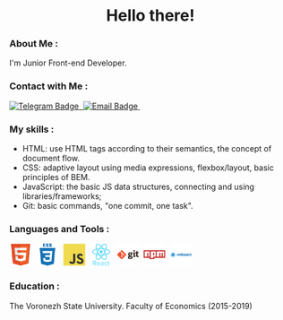

<div id="header" align="center">
  <h1>Hello there!</h1>
</div>


### About Me :
I'm Junior Front-end Developer.
<div id="badges">
  
### Contact with Me :
  <a href="https://t.me/julia_pa" target=_blank>
    <img src="https://www.svgrepo.com/show/299513/telegram.svg" width="30" alt="Telegram Badge"/>&nbsp;
  </a>
   <a href="mailto:palchun97@mail.ru" target=_blank>
    <img src="https://www.svgrepo.com/show/343852/email-marketing-envelope-letter.svg" width="30" alt="Email Badge"/>&nbsp;
  </a>
</div>

### My skills :
- HTML: use HTML tags according to their semantics, the concept of document flow. 
- CSS: adaptive layout using media expressions, flexbox/layout, basic principles of BEM.
- JavaScript: the basic JS data structures, connecting and using libraries/frameworks;
- Git: basic commands, "one commit, one task".

### Languages and Tools :

<div>
<img src="https://github.com/devicons/devicon/blob/master/icons/html5/html5-original.svg" title="HTML5" alt="HTML" width="40" height="40"/>&nbsp;
 <img src="https://github.com/devicons/devicon/blob/master/icons/css3/css3-plain-wordmark.svg"  title="CSS3" alt="CSS" width="40" height="40"/>&nbsp;
  <img src="https://github.com/devicons/devicon/blob/master/icons/javascript/javascript-original.svg" title="JavaScript" alt="JavaScript" width="40" height="40"/>&nbsp;
  <img src="https://github.com/devicons/devicon/blob/master/icons/react/react-original-wordmark.svg" title="React" alt="React" width="40" height="40"/>&nbsp;
  <img src="https://github.com/devicons/devicon/blob/master/icons/git/git-original-wordmark.svg" title="Git" **alt="Git" width="40" height="40"/>&nbsp;
  <img src="https://raw.githubusercontent.com/devicons/devicon/1119b9f84c0290e0f0b38982099a2bd027a48bf1/icons/npm/npm-original-wordmark.svg" title="Npm" **alt="Npm" width="40" height="40"/>&nbsp;     
<img src="https://raw.githubusercontent.com/devicons/devicon/1119b9f84c0290e0f0b38982099a2bd027a48bf1/icons/webpack/webpack-original-wordmark.svg" title="Webpack" **alt="Webpack" width="40" height="40"/>&nbsp;
</div>
</div>

### Education :
<div>
The Voronezh State University. Faculty of Economics (2015-2019) &nbsp;
</div>
